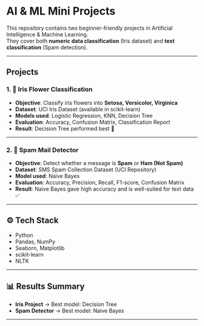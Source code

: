 #  AI & ML Mini Projects  

This repository contains two beginner-friendly projects in Artificial Intelligence & Machine Learning.  
They cover both **numeric data classification** (Iris dataset) and **text classification** (Spam detection).  

---

##  Projects  

### 1. 🌸 Iris Flower Classification  
- **Objective**: Classify iris flowers into **Setosa, Versicolor, Virginica**  
- **Dataset**: UCI Iris Dataset (available in scikit-learn)  
- **Models used**: Logistic Regression, KNN, Decision Tree  
- **Evaluation**: Accuracy, Confusion Matrix, Classification Report  
- **Result**: Decision Tree performed best 🌳  

---

### 2. 📧 Spam Mail Detector  
- **Objective**: Detect whether a message is **Spam** or **Ham (Not Spam)**  
- **Dataset**: SMS Spam Collection Dataset (UCI Repository)  
- **Model used**: Naive Bayes  
- **Evaluation**: Accuracy, Precision, Recall, F1-score, Confusion Matrix  
- **Result**: Naive Bayes gave high accuracy and is well-suited for text data ✅  

---

## ⚙️ Tech Stack  
- Python  
- Pandas, NumPy  
- Seaborn, Matplotlib  
- scikit-learn  
- NLTK  

---

## 📊 Results Summary  
- **Iris Project** → Best model: Decision Tree   
- **Spam Detector** → Best model: Naive Bayes   

---

